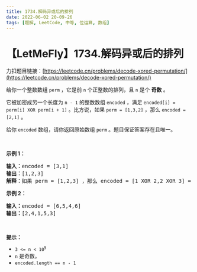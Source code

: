 ```yaml
---
title: 1734.解码异或后的排列
date: 2022-06-02 20-09-26
tags: [题解, LeetCode, 中等, 位运算, 数组]
---
```


# 【LetMeFly】1734.解码异或后的排列

力扣题目链接：[https://leetcode.cn/problems/decode-xored-permutation/](https://leetcode.cn/problems/decode-xored-permutation/)

<p>给你一个整数数组 <code>perm</code> ，它是前 <code>n</code> 个正整数的排列，且 <code>n</code> 是个 <strong>奇数</strong> 。</p>

<p>它被加密成另一个长度为 <code>n - 1</code> 的整数数组 <code>encoded</code> ，满足 <code>encoded[i] = perm[i] XOR perm[i + 1]</code> 。比方说，如果 <code>perm = [1,3,2]</code> ，那么 <code>encoded = [2,1]</code> 。</p>

<p>给你 <code>encoded</code> 数组，请你返回原始数组 <code>perm</code> 。题目保证答案存在且唯一。</p>

<p> </p>

<p><strong>示例 1：</strong></p>

<pre><b>输入：</b>encoded = [3,1]
<b>输出：</b>[1,2,3]
<b>解释：</b>如果 perm = [1,2,3] ，那么 encoded = [1 XOR 2,2 XOR 3] = [3,1]
</pre>

<p><strong>示例 2：</strong></p>

<pre><b>输入：</b>encoded = [6,5,4,6]
<b>输出：</b>[2,4,1,5,3]
</pre>

<p> </p>

<p><strong>提示：</strong></p>

<ul>
	<li><code>3 &lt;= n &lt; 10<sup>5</sup></code></li>
	<li><code>n</code> 是奇数。</li>
	<li><code>encoded.length == n - 1</code></li>
</ul>


    